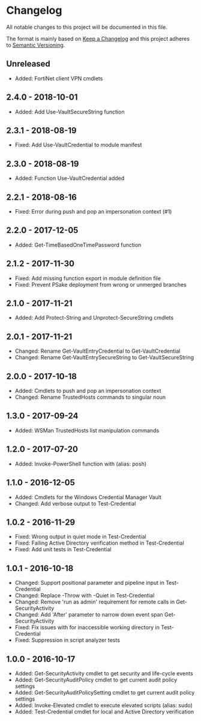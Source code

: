 # Changelog

All notable changes to this project will be documented in this file.

The format is mainly based on [Keep a Changelog](http://keepachangelog.com/)
and this project adheres to [Semantic Versioning](http://semver.org/).


## Unreleased

* Added: FortiNet client VPN cmdlets


## 2.4.0 - 2018-10-01

* Added: Add Use-VaultSecureString function


## 2.3.1 - 2018-08-19

* Fixed: Add Use-VaultCredential to module manifest


## 2.3.0 - 2018-08-19

* Added: Function Use-VaultCredential added


## 2.2.1 - 2018-08-16

* Fixed: Error during push and pop an impersonation context (#1)


## 2.2.0 - 2017-12-05

* Added: Get-TimeBasedOneTimePassword function


## 2.1.2 - 2017-11-30

* Fixed: Add missing function export in module definition file
* Fixed: Prevent PSake deployment from wrong or unmerged branches


## 2.1.0 - 2017-11-21

* Added: Add Protect-String and Unprotect-SecureString cmdlets


## 2.0.1 - 2017-11-21

* Changed: Rename Get-VaultEntryCredential to Get-VaultCredential
* Changed: Rename Get-VaultEntrySecureString to Get-VaultSecureString


## 2.0.0 - 2017-10-18

* Added: Cmdlets to push and pop an impersonation context
* Changed: Rename TrustedHosts commands to singular noun


## 1.3.0 - 2017-09-24

* Added: WSMan TrustedHosts list manipulation commands


## 1.2.0 - 2017-07-20

* Added: Invoke-PowerShell function with (alias: posh)


## 1.1.0 - 2016-12-05

* Added: Cmdlets for the Windows Credential Manager Vault
* Changed: Add verbose output to Test-Credential


## 1.0.2 - 2016-11-29

* Fixed: Wrong output in quiet mode in Test-Credential
* Fixed: Failing Active Directory verification method in Test-Credential
* Fixed: Add unit tests in Test-Credential


## 1.0.1 - 2016-10-18

* Changed: Support positional parameter and pipeline input in Test-Credential
* Changed: Replace -Throw with -Quiet in Test-Credential
* Changed: Remove 'run as admin' requirement for remote calls in Get-SecurityActivity
* Changed: Add 'After' parameter to narrow down event span Get-SecurityActivity
* Fixed: Fix issues with for inaccessible working directory in Test-Credential
* Fixed: Suppression in script analyzer tests


## 1.0.0 - 2016-10-17

* Added: Get-SecurityActivity cmdlet to get security and life-cycle events
* Added: Get-SecurityAuditPolicy cmdlet to get current audit policy settings
* Added: Get-SecurityAuditPolicySetting cmdlet to get current audit policy settings
* Added: Invoke-Elevated cmdlet to execute elevated scripts (alias: sudo)
* Added: Test-Credential cmdlet for local and Active Directory verification
